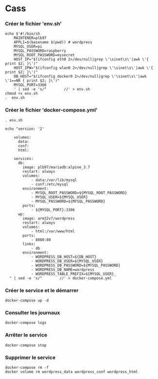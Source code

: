 #  Cass


### Créer le fichier 'env.sh'

    echo $'#!/bin/sh
        MAINTENER=plb97
        APPLI=$(basename $(pwd)) # wordpress
        MYSQL_USER=pi
        MYSQL_PASSWORD=raspberry
        MYSQL_ROOT_PASSWORD=mysecret
        HOST_IP="$(ifconfig eth0 2>/dev/null|grep \'\sinet\s\'|awk \'{ print $2; }\')"
        HOST_IPW="$(ifconfig wlan0 2>/dev/null|grep \'\sinet\s\'|awk \'{ print $2; }\')"
        DB_HOST="$(ifconfig docker0 2>/dev/null|grep \'\sinet\s\'|awk \'1==NR { print $2; }\')"
        MYSQL_PORT=3366
        ' | sed -e 's/^        //' > env.sh
    chmod +x env.sh
    .  env.sh

### Créer le fichier 'docker-compose.yml' 

    . env.sh
    
    echo "version: '2'

        volumes:
          data:
          conf:
          html:

        services:
          db:
            image: plb97/mariadb:alpine_3.7
            restart: always
            volumes:
                - data:/var/lib/mysql
                - conf:/etc/mysql
            environment:
                - MYSQL_ROOT_PASSWORD=${MYSQL_ROOT_PASSWORD}
                - MYSQL_USER=${MYSQL_USER}
                - MYSQL_PASSWORD=${MYSQL_PASSWORD}
            ports:
                - ${MYSQL_PORT}:3306
          wp:
            image: arm32v7/wordpress
            restart: always
            volumes:
                - html:/var/www/html
            ports:
                - 8080:80
            links:
                - db
            environment:
                - WORDPRESS_DB_HOST=${DB_HOST}
                - WORDPRESS_DB_USER=${MYSQL_USER}
                - WORDPRESS_DB_PASSWORD=${MYSQL_PASSWORD}
                - WORDPRESS_DB_NAME=wordpress
                - WORDPRESS_TABLE_PREFIX=${MYSQL_USER}_
      " | sed -e 's/^        //' > docker-compose.yml

### Créer le service et le démarrer

    docker-compose up -d

### Consulter les journaux

    docker-compose logs

### Arrêter le service

    docker-compose stop

### Supprimer le service

    docker-compose rm -f
    docker volume rm wordpress_data wordpress_conf wordpress_html
    
